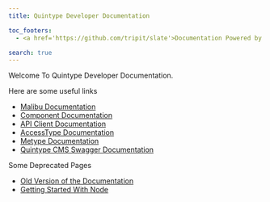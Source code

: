 ```yaml
---
title: Quintype Developer Documentation

toc_footers:
  - <a href='https://github.com/tripit/slate'>Documentation Powered by Slate</a>

search: true
---
```


Welcome To Quintype Developer Documentation.

Here are some useful links

* [Malibu Documentation](https://developers.quintype.com/malibu)
* [Component Documentation](https://developers.quintype.com/quintype-node-components)
* [API Client Documentation](https://developers.quintype.com/quintype-node-backend)
* [AccessType Documentation](https://developers.quintype.com/access-type)
* [Metype Documentation](https://developers.quintype.com/metype)
* [Quintype CMS Swagger Documentation](https://developers.quintype.com/swagger)

Some Deprecated Pages

* [Old Version of the Documentation](https://developers.quintype.com/docs)
* [Getting Started With Node](https://developers.quintype.com/getting-started-with-node)
